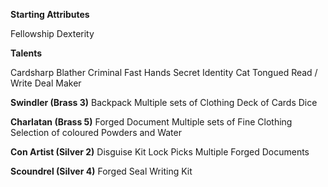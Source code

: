 **Starting Attributes**

Fellowship
Dexterity

**Talents**

Cardsharp
Blather
Criminal
Fast Hands
Secret Identity
Cat Tongued
Read / Write
Deal Maker

**Swindler (Brass 3)**
Backpack
Multiple sets of Clothing
Deck of Cards
Dice

**Charlatan (Brass 5)**
Forged Document
Multiple sets of Fine Clothing
Selection of coloured Powders and Water

**Con Artist (Silver 2)**
Disguise Kit
Lock Picks
Multiple Forged Documents

**Scoundrel (Silver 4)**
Forged Seal
Writing Kit